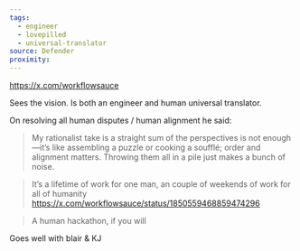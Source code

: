 ```yaml
---
tags:
  - engineer
  - lovepilled
  - universal-translator
source: Defender
proximity:
---
```

https://x.com/workflowsauce

Sees the vision. Is both an engineer and human universal translator. 

On resolving all human disputes / human alignment he said:

> My rationalist take is a straight sum of the perspectives is not enough—it’s like assembling a puzzle or cooking a soufflé; order and alignment matters. Throwing them all in a pile just makes a bunch of noise.

> It’s a lifetime of work for one man, an couple of weekends of work for all of humanity
> https://x.com/workflowsauce/status/1850559468859474296

> A human hackathon, if you will





Goes well with blair & KJ
